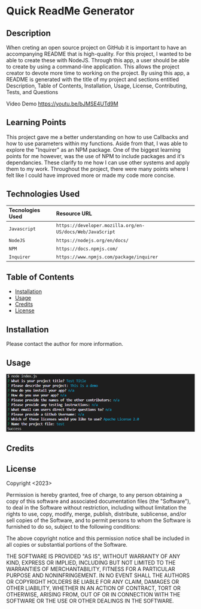 # Quick ReadMe Generator

## Description 

When creting an open source project on GitHub it is important to have an accompanying README that is high-quality. For this project, I wanted to be able to create these with NodeJS. Through this app, a user should be able to create by using a command-line application. This allows the project creator to devote more time to working on the project. By using this app, a README is generated with the title of my project and sections entitled Description, Table of Contents, Installation, Usage, License, Contributing, Tests, and Questions

Video Demo
https://youtu.be/bJMSE4UTd9M

## Learning Points

This project gave me a better understanding on how to use Callbacks and how to use parameters within my functions. Aside from that, I was able to explore the "Inquirer" as an NPM package. One of the biggest learning points for me however, was the use of NPM to include packages and it's dependancies. These clarify to me how I can use other systems and apply them to my work. Throughout the project, there were many points where I felt like I could have improved more or made my code more concise. 

## Technologies Used

| Tecnologies Used | Resource URL     | 
| :-------- | :------- | 
| `Javascript` | `https://developer.mozilla.org/en-US/docs/Web/JavaScript` | 
| `NodeJS` | `https://nodejs.org/en/docs/` | 
| `NPM` | `https://docs.npmjs.com/` | 
| `Inquirer` | `https://www.npmjs.com/package/inquirer` | 


## Table of Contents 
* [Installation](#installation)
* [Usage](#usage)
* [Credits](#credits)
* [License](#license)


## Installation

Please contact the author for more information.


## Usage 



![CodeSnippet](./assets/screenshot.png)


## Credits
    


## License
Copyright <2023> <Daniele Bensan>

Permission is hereby granted, free of charge, to any person obtaining a copy of this software and associated documentation files (the "Software"), to deal in the Software without restriction, including without limitation the rights to use, copy, modify, merge, publish, distribute, sublicense, and/or sell copies of the Software, and to permit persons to whom the Software is furnished to do so, subject to the following conditions:

The above copyright notice and this permission notice shall be included in all copies or substantial portions of the Software.

THE SOFTWARE IS PROVIDED "AS IS", WITHOUT WARRANTY OF ANY KIND, EXPRESS OR IMPLIED, INCLUDING BUT NOT LIMITED TO THE WARRANTIES OF MERCHANTABILITY, FITNESS FOR A PARTICULAR PURPOSE AND NONINFRINGEMENT. IN NO EVENT SHALL THE AUTHORS OR COPYRIGHT HOLDERS BE LIABLE FOR ANY CLAIM, DAMAGES OR OTHER LIABILITY, WHETHER IN AN ACTION OF CONTRACT, TORT OR OTHERWISE, ARISING FROM, OUT OF OR IN CONNECTION WITH THE SOFTWARE OR THE USE OR OTHER DEALINGS IN THE SOFTWARE.



